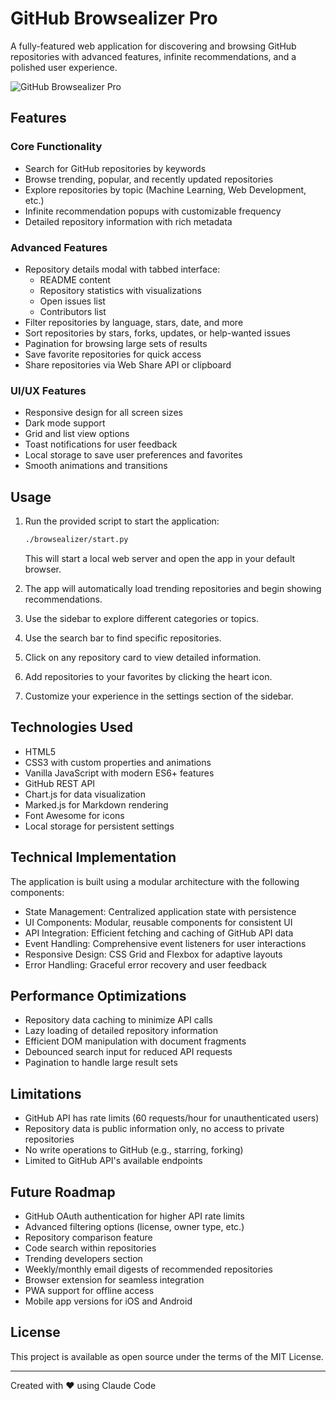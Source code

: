 # GitHub Browsealizer Pro

A fully-featured web application for discovering and browsing GitHub repositories with advanced features, infinite recommendations, and a polished user experience.

![GitHub Browsealizer Pro](https://via.placeholder.com/800x400?text=GitHub+Browsealizer+Pro)

## Features

### Core Functionality
- Search for GitHub repositories by keywords
- Browse trending, popular, and recently updated repositories
- Explore repositories by topic (Machine Learning, Web Development, etc.)
- Infinite recommendation popups with customizable frequency
- Detailed repository information with rich metadata

### Advanced Features
- Repository details modal with tabbed interface:
  - README content
  - Repository statistics with visualizations
  - Open issues list
  - Contributors list
- Filter repositories by language, stars, date, and more
- Sort repositories by stars, forks, updates, or help-wanted issues
- Pagination for browsing large sets of results
- Save favorite repositories for quick access
- Share repositories via Web Share API or clipboard

### UI/UX Features
- Responsive design for all screen sizes
- Dark mode support
- Grid and list view options
- Toast notifications for user feedback
- Local storage to save user preferences and favorites
- Smooth animations and transitions

## Usage

1. Run the provided script to start the application:
   ```bash
   ./browsealizer/start.py
   ```
   This will start a local web server and open the app in your default browser.

2. The app will automatically load trending repositories and begin showing recommendations.

3. Use the sidebar to explore different categories or topics.

4. Use the search bar to find specific repositories.

5. Click on any repository card to view detailed information.

6. Add repositories to your favorites by clicking the heart icon.

7. Customize your experience in the settings section of the sidebar.

## Technologies Used

- HTML5
- CSS3 with custom properties and animations
- Vanilla JavaScript with modern ES6+ features
- GitHub REST API
- Chart.js for data visualization
- Marked.js for Markdown rendering
- Font Awesome for icons
- Local storage for persistent settings

## Technical Implementation

The application is built using a modular architecture with the following components:

- State Management: Centralized application state with persistence
- UI Components: Modular, reusable components for consistent UI
- API Integration: Efficient fetching and caching of GitHub API data
- Event Handling: Comprehensive event listeners for user interactions
- Responsive Design: CSS Grid and Flexbox for adaptive layouts
- Error Handling: Graceful error recovery and user feedback

## Performance Optimizations

- Repository data caching to minimize API calls
- Lazy loading of detailed repository information
- Efficient DOM manipulation with document fragments
- Debounced search input for reduced API requests
- Pagination to handle large result sets

## Limitations

- GitHub API has rate limits (60 requests/hour for unauthenticated users)
- Repository data is public information only, no access to private repositories
- No write operations to GitHub (e.g., starring, forking)
- Limited to GitHub API's available endpoints

## Future Roadmap

- GitHub OAuth authentication for higher API rate limits
- Advanced filtering options (license, owner type, etc.)
- Repository comparison feature
- Code search within repositories
- Trending developers section
- Weekly/monthly email digests of recommended repositories
- Browser extension for seamless integration
- PWA support for offline access
- Mobile app versions for iOS and Android

## License

This project is available as open source under the terms of the MIT License.

---

Created with ❤️ using Claude Code